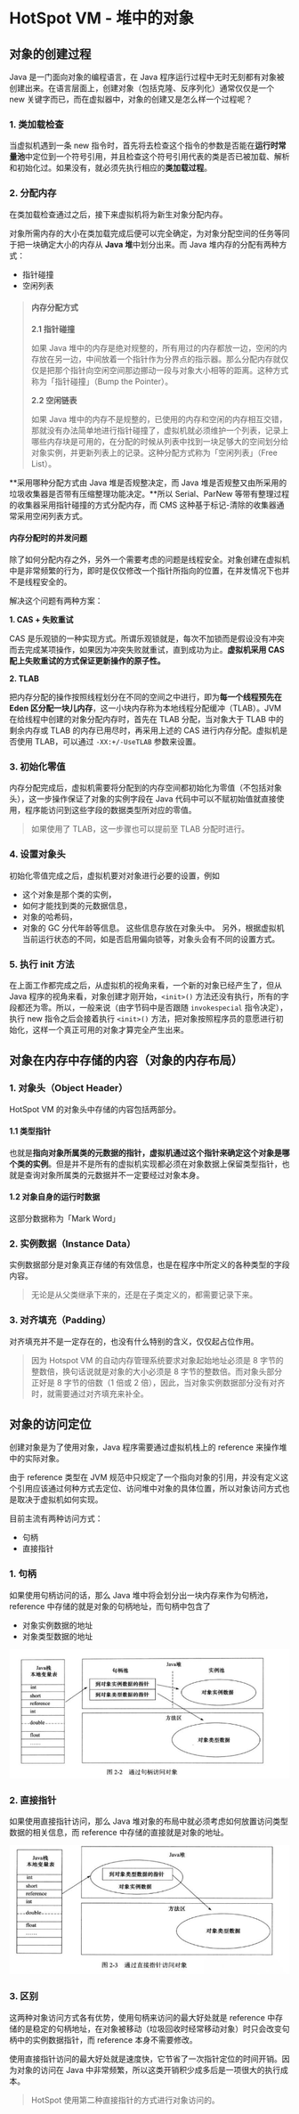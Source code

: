 # HotSpot VM - 堆中的对象

## 对象的创建过程

Java 是一门面向对象的编程语言，在 Java 程序运行过程中无时无刻都有对象被创建出来。在语言层面上，创建对象（包括克隆、反序列化）通常仅仅是一个 new 关键字而已，而在虚拟器中，对象的创建又是怎么样一个过程呢？

### 1. 类加载检查

当虚拟机遇到一条 new 指令时，首先将去检查这个指令的参数是否能在**运行时常量池**中定位到一个符号引用，并且检查这个符号引用代表的类是否已被加载、解析和初始化过。如果没有，就必须先执行相应的**类加载过程**。


### 2. 分配内存

在类加载检查通过之后，接下来虚拟机将为新生对象分配内存。

对象所需内存的大小在类加载完成后便可以完全确定，为对象分配空间的任务等同于把一块确定大小的内存从 **Java 堆**中划分出来。而 Java 堆内存的分配有两种方式：
- 指针碰撞
- 空闲列表

> #### 内存分配方式
>
> **2.1 指针碰撞**
>
> 如果 Java 堆中的内存是绝对规整的，所有用过的内存都放一边，空闲的内存放在另一边，中间放着一个指针作为分界点的指示器。那么分配内存就仅仅是把那个指针向空闲空间那边挪动一段与对象大小相等的距离。这种方式称为「指针碰撞」（Bump the Pointer）。
>
> **2.2 空闲链表**
>
> 如果 Java 堆中的内存不是规整的，已使用的内存和空闲的内存相互交错，那就没有办法简单地进行指针碰撞了，虚拟机就必须维护一个列表，记录上哪些内存块是可用的，在分配的时候从列表中找到一块足够大的空间划分给对象实例，并更新列表上的记录。这种分配方式称为「空闲列表」（Free List）。

**采用哪种分配方式由 Java 堆是否规整决定，而 Java 堆是否规整又由所采用的垃圾收集器是否带有压缩整理功能决定。**所以 Serial、ParNew 等带有整理过程的收集器采用指针碰撞的方式分配内存，而 CMS 这种基于标记-清除的收集器通常采用空闲列表方式。

#### 内存分配时的并发问题

除了如何分配内存之外，另外一个需要考虑的问题是线程安全。对象创建在虚拟机中是非常频繁的行为，即时是仅仅修改一个指针所指向的位置，在并发情况下也并不是线程安全的。

解决这个问题有两种方案：

**1. CAS + 失败重试**

CAS 是乐观锁的一种实现方式。所谓乐观锁就是，每次不加锁而是假设没有冲突而去完成某项操作，如果因为冲突失败就重试，直到成功为止。**虚拟机采用 CAS 配上失败重试的方式保证更新操作的原子性。**

**2. TLAB**

把内存分配的操作按照线程划分在不同的空间之中进行，即为**每一个线程预先在 Eden 区分配一块儿内存**，这一小块内存称为本地线程分配缓冲（TLAB）。JVM 在给线程中创建的对象分配内存时，首先在 TLAB 分配，当对象大于 TLAB 中的剩余内存或 TLAB 的内存已用尽时，再采用上述的 CAS 进行内存分配。虚拟机是否使用 TLAB，可以通过 `-XX:+/-UseTLAB` 参数来设置。


### 3. 初始化零值

内存分配完成后，虚拟机需要将分配到的内存空间都初始化为零值（不包括对象头），这一步操作保证了对象的实例字段在 Java 代码中可以不赋初始值就直接使用，程序能访问到这些字段的数据类型所对应的零值。

> 如果使用了 TLAB，这一步骤也可以提前至 TLAB 分配时进行。


### 4. 设置对象头

初始化零值完成之后，虚拟机要对对象进行必要的设置，例如
- 这个对象是那个类的实例，
- 如何才能找到类的元数据信息，
- 对象的哈希码，
- 对象的 GC 分代年龄等信息。
这些信息存放在对象头中。 另外，根据虚拟机当前运行状态的不同，如是否启用偏向锁等，对象头会有不同的设置方式。


### 5. 执行 init 方法

在上面工作都完成之后，从虚拟机的视角来看，一个新的对象已经产生了，但从 Java 程序的视角来看，对象创建才刚开始，`<init>()` 方法还没有执行，所有的字段都还为零。所以，一般来说（由字节码中是否跟随 `invokespecial` 指令决定），执行 new 指令之后会接着执行 `<init>()` 方法，把对象按照程序员的意愿进行初始化，这样一个真正可用的对象才算完全产生出来。


## 对象在内存中存储的内容（对象的内存布局）

### 1. 对象头（Object Header）

HotSpot VM 的对象头中存储的内容包括两部分。

#### 1.1 类型指针

也就是**指向对象所属类的元数据的指针，虚拟机通过这个指针来确定这个对象是哪个类的实例**。但是并不是所有的虚拟机实现都必须在对象数据上保留类型指针，也就是查询对象所属类的元数据并不一定要经过对象本身。

#### 1.2 对象自身的运行时数据

这部分数据称为「Mark Word」

### 2. 实例数据（Instance Data）

实例数据部分是对象真正存储的有效信息，也是在程序中所定义的各种类型的字段内容。

> 无论是从父类继承下来的，还是在子类定义的，都需要记录下来。

### 3. 对齐填充（Padding）

对齐填充并不是一定存在的，也没有什么特别的含义，仅仅起占位作用。

> 因为 Hotspot VM 的自动内存管理系统要求对象起始地址必须是 8 字节的整数倍，换句话说就是对象的大小必须是 8 字节的整数倍。而对象头部分正好是 8 字节的倍数（1 倍或 2 倍），因此，当对象实例数据部分没有对齐时，就需要通过对齐填充来补全。


## 对象的访问定位

创建对象是为了使用对象，Java 程序需要通过虚拟机栈上的 reference 来操作堆中的实际对象。

由于 reference 类型在 JVM 规范中只规定了一个指向对象的引用，并没有定义这个引用应该通过何种方式去定位、访问堆中对象的具体位置，所以对象访问方式也是取决于虚拟机如何实现。

目前主流有两种访问方式：
- 句柄
- 直接指针

### 1. 句柄

如果使用句柄访问的话，那么 Java 堆中将会划分出一块内存来作为句柄池，reference 中存储的就是对象的句柄地址，而句柄中包含了
- 对象实例数据的地址
- 对象类型数据的地址

![句柄](/assets/images/JVM/对象的访问定位-句柄.png)

### 2. 直接指针

如果使用直接指针访问，那么 Java 堆对象的布局中就必须考虑如何放置访问类型数据的相关信息，而 reference 中存储的直接就是对象的地址。

![直接指针](/assets/images/JVM/对象的访问定位-直接指针.png)

### 3. 区别

这两种对象访问方式各有优势，使用句柄来访问的最大好处就是 reference 中存储的是稳定的句柄地址，在对象被移动（垃圾回收时经常移动对象）时只会改变句柄中的实例数据指针，而 reference 本身不需要修改。

使用直接指针访问的最大好处就是速度快，它节省了一次指针定位的时间开销。因为对象的访问在 Java 中非常频繁，所以这类开销积少成多后是一项很大的执行成本。

> HotSpot 使用第二种直接指针的方式进行对象访问的。